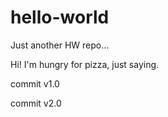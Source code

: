 # hello-world
Just another HW repo...

Hi! I'm hungry for pizza, just saying.

commit v1.0

commit v2.0
